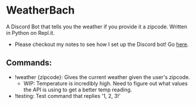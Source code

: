 # WeatherBach
A Discord Bot that tells you the weather if you provide it a zipcode. Written in Python on Repl.it.

- Please checkout my notes to see how I set up the Discord bot! Go [here](https://github.com/bndiep/discordbot-notes).

## Commands:
- !weather {zipcode}: Gives the current weather given the user's zipcode.
  - WIP: Temperature is incredibly high. Need to figure out what values the API is using to get a better temp reading.
- !testing: Test command that replies '1, 2, 3!'
